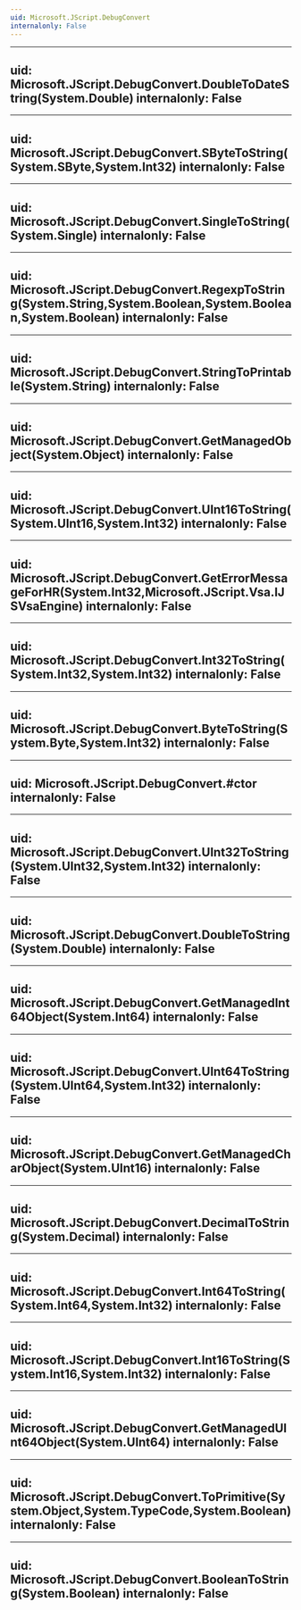 ```yaml
---
uid: Microsoft.JScript.DebugConvert
internalonly: False
---
```


---
uid: Microsoft.JScript.DebugConvert.DoubleToDateString(System.Double)
internalonly: False
---

---
uid: Microsoft.JScript.DebugConvert.SByteToString(System.SByte,System.Int32)
internalonly: False
---

---
uid: Microsoft.JScript.DebugConvert.SingleToString(System.Single)
internalonly: False
---

---
uid: Microsoft.JScript.DebugConvert.RegexpToString(System.String,System.Boolean,System.Boolean,System.Boolean)
internalonly: False
---

---
uid: Microsoft.JScript.DebugConvert.StringToPrintable(System.String)
internalonly: False
---

---
uid: Microsoft.JScript.DebugConvert.GetManagedObject(System.Object)
internalonly: False
---

---
uid: Microsoft.JScript.DebugConvert.UInt16ToString(System.UInt16,System.Int32)
internalonly: False
---

---
uid: Microsoft.JScript.DebugConvert.GetErrorMessageForHR(System.Int32,Microsoft.JScript.Vsa.IJSVsaEngine)
internalonly: False
---

---
uid: Microsoft.JScript.DebugConvert.Int32ToString(System.Int32,System.Int32)
internalonly: False
---

---
uid: Microsoft.JScript.DebugConvert.ByteToString(System.Byte,System.Int32)
internalonly: False
---

---
uid: Microsoft.JScript.DebugConvert.#ctor
internalonly: False
---

---
uid: Microsoft.JScript.DebugConvert.UInt32ToString(System.UInt32,System.Int32)
internalonly: False
---

---
uid: Microsoft.JScript.DebugConvert.DoubleToString(System.Double)
internalonly: False
---

---
uid: Microsoft.JScript.DebugConvert.GetManagedInt64Object(System.Int64)
internalonly: False
---

---
uid: Microsoft.JScript.DebugConvert.UInt64ToString(System.UInt64,System.Int32)
internalonly: False
---

---
uid: Microsoft.JScript.DebugConvert.GetManagedCharObject(System.UInt16)
internalonly: False
---

---
uid: Microsoft.JScript.DebugConvert.DecimalToString(System.Decimal)
internalonly: False
---

---
uid: Microsoft.JScript.DebugConvert.Int64ToString(System.Int64,System.Int32)
internalonly: False
---

---
uid: Microsoft.JScript.DebugConvert.Int16ToString(System.Int16,System.Int32)
internalonly: False
---

---
uid: Microsoft.JScript.DebugConvert.GetManagedUInt64Object(System.UInt64)
internalonly: False
---

---
uid: Microsoft.JScript.DebugConvert.ToPrimitive(System.Object,System.TypeCode,System.Boolean)
internalonly: False
---

---
uid: Microsoft.JScript.DebugConvert.BooleanToString(System.Boolean)
internalonly: False
---
